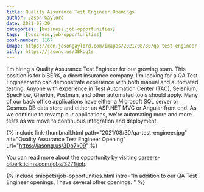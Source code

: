 ```yaml
---
title: Quality Assurance Test Engineer Openings
author: Jason Gaylord
date: 2021-08-30
categories: [business,job-opportunities]
tags:  [business,job-opportunities]
post-number: 1167
image: https://cdn.jasongaylord.com/images/2021/08/30/qa-test-engineer.jpg
bitly: https://jasong.us/3BkUq1s
---
```


I'm hiring a Quality Assurance Test Engineer for our growing team. This position is for biBERK, a direct insurance company. I'm looking for a QA Test Engineer who can demonstrate experience with both manual and automated testing. Anyone with experience in Test Automation Center (TAC), Selenium, SpecFlow, Gherkin, Postman, and other automated tools should apply. Many of our back office applications have either a Microsoft SQL server or Cosmos DB data store and either an ASP.NET MVC or Angular front end. As we continue to revamp our applications, we're automating more and more tests as we move to continuous integration and deployment. 

{% include link-thumbnail.html path="2021/08/30/qa-test-engineer.jpg" alt="Quality Assurance Test Engineer Opening" url="https://jasong.us/3Do7k09" %}

You can read more about the opportunity by visiting [careers-biberk.icims.com/jobs/3271/job](https://jasong.us/3Do7k09).

{% include snippets/job-opportunities.html intro="In addition to our QA Test Engineer openings, I have several other openings. " %}